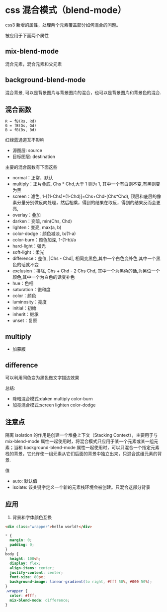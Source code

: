# css 混合模式（blend-mode）

css3 新增的属性，处理两个元素覆盖部分如何混合的问题。

被应用于下面两个属性

## mix-blend-mode

混合元素，混合元素和父元素

## background-blend-mode

混合背景, 可以是背景图片与背景图片的混合，也可以是背景图片和背景色的混合.

## 混合函数

```text
R = fB(Rs, Rd)
G = fB(Gs, Gd)
B = fB(Bs, Bd)
```

红绿蓝通道互不影响

- 源图层: source
- 目标图层: destination

主要的混合函数有下面这些

- normal：正常，默认
- multiply：正片叠底, Chs \* Chd,大于 1 则为 1, 其中一个有白则不变,有黑则变为黑
- screen：滤色, 1-[(1-Chs)*(1-Chd)]=Chs+Chd-(Chs\*Chd), 顶层和底层的像素分量分别做反向处理，然后相乘，得到的结果在取反，得到的结果反而会更亮,
- overlay：叠加
- darken：变暗, min(Chs, Chd)
- lighten：变亮, max(a, b)
- color-dodge：颜色减淡, b/(1-a)
- color-burn：颜色加深, 1-(1-b)/a
- hard-light：强光
- soft-light：柔光
- difference：差值, |Chs - Chd|, 相同变黑色,其中一个白色变补色,其中一个黑色的话就不变
- exclusion：排除, Chs + Chd - 2·Chs·Chd, 其中一个为黑色的话,为另位一个颜色,其中一个为白色的话变补色
- hue：色相
- saturation：饱和度
- color：颜色
- luminosity：亮度
- initial：初始
- inherit：继承
- unset：复原

## multiply

- 加蒙版

## difference

可以利用同色变为黑色做文字描边效果

总结:

- 降暗混合模式:daken multiply color-burn
- 加亮混合模式:screen lighten color-dodge

## 注意点

隔离 isolation 的作用是创建一个堆叠上下文（Stacking Context），主要用于与 mix-blend-mode 属性一起使用时，将混合模式只应用于某一个元素或某一组元素；当和 background-blend-mode 属性一起使用时，可以只混合一个指定元素栈的背景，它允许使一组元素从它们后面的背景中独立出来，只混合这组元素的背景.

值

- auto: 默认值
- isolate: 该关键字定义一个新的元素栈环境会被创建。只混合这部分背景

## 应用

1. 背景和字体颜色互换

```html
<div class="wrapper">hello world!</div>
```

```css
* {
  margin: 0;
  padding: 0;
}
body {
  height: 100vh;
  display: flex;
  align-items: center;
  justify-content: center;
  font-size: 80px;
  background-image: linear-gradient(to right, #fff 50%, #000 50%);
}
.wrapper {
  color: #fff;
  mix-blend-mode: difference;
}
```
